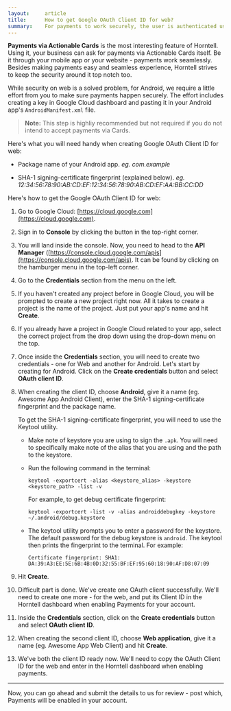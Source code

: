 ```yaml
---
layout:     article
title:      How to get Google OAuth Client ID for web?
summary:    For payments to work securely, the user is authenticated using a Google account on the phone.
---
```

**Payments via Actionable Cards** is the most interesting feature of Horntell. Using it, your business can ask for payments via Actionable Cards itself. Be it through your mobile app or your website - payments work seamlessly. Besides making payments easy and seamless experience, Horntell strives to keep the security around it top notch too.

While security on web is a solved problem, for Android, we require a little effort from you to make sure payments happen securely. The effort includes creating a key in Google Cloud dashboard and pasting it in your Android app's `AndroidManifest.xml` file.

> **Note:** This step is highliy recommended but not required if you do not intend to accept payments via Cards.

Here's what you will need handy when creating Google OAuth Client ID for web:

- Package name of your Android app. *eg. com.example*

- SHA-1 signing-certificate fingerprint (explained below). *eg. 12:34:56:78:90:AB:CD:EF:12:34:56:78:90:AB:CD:EF:AA:BB:CC:DD*

Here's how to get the Google OAuth Client ID for web:

1. Go to Google Cloud: [https://cloud.google.com](https://cloud.google.com).

2. Sign in to **Console** by clicking the button in the top-right corner.

3. You will land inside the console. Now, you need to head to the **API Manager** ([https://console.cloud.google.com/apis](https://console.cloud.google.com/apis). It can be found by clicking on the hamburger menu in the top-left corner.

4. Go to the **Credentials** section from the menu on the left.

5. If you haven't created any project before in Google Cloud, you will be prompted to create a new project right now. All it takes to create a project is the name of the project. Just put your app's name and hit **Create**.

6. If you already have a project in Google Cloud related to your app, select the correct project from the drop down using the drop-down menu on the top.

7. Once inside the **Credentials** section, you will need to create two credentials - one for Web and another for Android. Let's start by creating for Android. Click on the **Create credentials** button and select **OAuth client ID**.

8. When creating the client ID, choose **Android**, give it a name (eg. Awesome App Android Client), enter the SHA-1 signing-certificate fingerprint and the package name.

	To get the SHA-1 signing-certificate fingerprint, you will need to use the Keytool utility.
	
	- Make note of keystore you are using to sign the `.apk`. You will need to specifically make note of the alias that you are using and the path to the keystore.
	
	- Run the following command in the terminal:
		
		```keytool -exportcert -alias <keystore_alias> -keystore <keystore_path> -list -v```
		
		For example, to get debug certificate fingerprint:
			
		```keytool -exportcert -list -v -alias androiddebugkey -keystore ~/.android/debug.keystore```
	
	- The keytool utility prompts you to enter a password for the keystore. The default password for the debug keystore is `android`. The keytool then prints the fingerprint to the terminal. For example:
		
		```Certificate fingerprint: SHA1: DA:39:A3:EE:5E:6B:4B:0D:32:55:BF:EF:95:60:18:90:AF:D8:07:09```

9. Hit **Create**.

10. Difficult part is done. We've create one OAuth client successfully. We'll need to create one more - for the web, and put its Client ID in the Horntell dashboard when enabling Payments for your account.

11. Inside the **Credentials** section, click on the **Create credentials** button and select **OAuth client ID**.

12. When creating the second client ID, choose **Web application**, give it a name (eg. Awesome App Web Client) and hit **Create**.

13. We've both the client ID ready now. We'll need to copy the OAuth Client ID for the web and enter in the Horntell dashboard when enabling payments.

***
Now, you can go ahead and submit the details to us for review - post which, Payments will be enabled in your account.